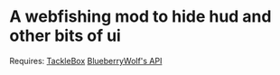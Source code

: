 # A webfishing mod to hide hud and other bits of ui
Requires: 
[TackleBox](https://thunderstore.io/c/webfishing/p/PuppyGirl/TackleBox/)
[BlueberryWolf's API](https://github.com/BlueberryWolf/APIs)